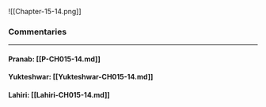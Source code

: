 ![[Chapter-15-14.png]]

### Commentaries

---

#### Pranab: [[P-CH015-14.md]]

#### Yukteshwar: [[Yukteshwar-CH015-14.md]]

#### Lahiri: [[Lahiri-CH015-14.md]]
